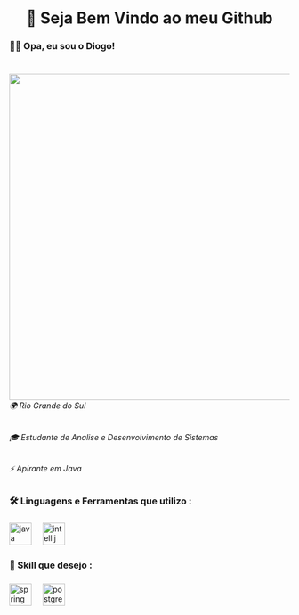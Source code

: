 <h1 align="center">👾 Seja Bem Vindo ao meu Github</h1>

###

<h3 align="left">🐱‍🏍 Opa, eu sou o Diogo!</h3>

###

<br clear="both">

<img align="right" height="586" src="https://cdn.discordapp.com/attachments/1344782252046815264/1344782433073102899/banner-github.png?ex=67c229bc&is=67c0d83c&hm=087c639f4476b69010756f2b4eb90fe48b416c37c74b0faeb834b9f8b6ae61f4&"  />

###

<h6 align="left">🌍 Rio Grande do Sul</h6>

###

<h6 align="left">🎓 Estudante de Analise e Desenvolvimento de Sistemas</h6>

###

<h6 align="left">⚡ Apirante em Java</h6>

###

<h3 align="left">🛠 Linguagens e Ferramentas que utilizo :</h3>

###

<div align="left">
  <img src="https://cdn.jsdelivr.net/gh/devicons/devicon/icons/java/java-original.svg" height="40" alt="java logo"  />
  <img width="12" />
  <img src="https://cdn.jsdelivr.net/gh/devicons/devicon/icons/intellij/intellij-original.svg" height="40" alt="intellij logo"  />
</div>

###

<h3 align="left">🚀 Skill que desejo :</h3>

###

<div align="left">
  <img src="https://cdn.jsdelivr.net/gh/devicons/devicon/icons/spring/spring-original.svg" height="40" alt="spring logo"  />
  <img width="12" />
  <img src="https://cdn.jsdelivr.net/gh/devicons/devicon/icons/postgresql/postgresql-original.svg" height="40" alt="postgresql logo"  />
</div>

###

